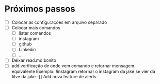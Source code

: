 # Próximos passos
- [ ] Colocar as configurações em arquivo separado
- [ ] Colocar mais comandos
    - [ ] listar comandos
    - [ ] instagram
    - [ ] github
    - [ ] Linkedin
    - [ ] ...
- [ ] Deixar read.md bonito
- [ ] add verificação de onde vem comando e retornar mensagem equivalente
    Exemplo: !instagram retornar o instagram da jake se vier da lifve da jake
-[] Add nova feature de alerts